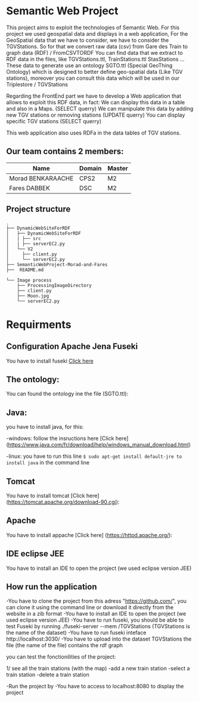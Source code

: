# Semantic Web Project
This project aims to exploit the technologies of Semantic Web.
For this project we used geospatial data and displays in a web application,
For the GeoSpatial data that we have to consider, we have to consider the TGVStations.
So for that we convert raw data (csv) from Gare des Train to graph data (RDF) / FromCSVTORDF
You can find data that we extract to RDF data in the files, like TGVStations.ttl, TrainStations.ttl StasStations ...
These data to generate use an ontology SGTO.ttl (Special GeoThing Ontology) which is designed to better define geo-spatial data (Like TGV stations), moreover you can consult this data which will be used in our Triplestore / TGVStations



Regarding the FrontEnd part we have to develop a Web application that allows to exploit this RDF data, in fact:
We can display this data in a table and also in a Maps. (SELECT querry)
We can manipulate this data by adding new TGV stations or removing stations (UPDATE querry)
You can display specific TGV stations (SELECT querry)

This web application also uses RDFa in the data tables of TGV stations.

## Our team contains 2 members:


|Name|  Domain |  Master |  
|---|---|---|
|Morad BENKARAACHE |  CPS2 |  M2 | 
|Fares DABBEK| DSC  | M2  |

## Project structure

```
.
├── DynamicWebSiteForRDF
│   ├── DynamicWebSiteForRDF
│   | ├── src
│   | ├── serverEC2.py
│   └── V2 
│     ├── client.py
│     └── serverEC2.py
├── SemanticWebProject-Morad-and-Fares
├──  README.md 

└── Image process
    ├── ProcessingImageDirectory
    ├── client.py
    ├── Moon.jpg
    └── serverEC2.py

```

# Requirments

## Configuration Apache Jena Fuseki 

You have to install fuseki [Click here](https://jena.apache.org/download/index.cgi)


## The ontology:

You can found the ontology ine the file (SGTO.ttl):

## Java:
you have to install java, for this:

-windows:
follow the insructions here [Click here] (https://www.java.com/fr/download/help/windows_manual_download.html)

-linux:
you have to run this line  ``` $ sudo apt-get install default-jre to install java ``` in the command line 


## Tomcat
You have to install tomcat [Click here] (https://tomcat.apache.org/download-90.cgi):

## Apache
You have to install appache [Click here] (https://httpd.apache.org/):

## IDE eclipse JEE 

You have to install an IDE to open the project (we used eclipse version JEE) 


## How run the application

-You have to clone the project from this adress "https://github.com/", you can clone it using the command line or download it directly from the website in a zib format
-You have to install an IDE to open the project (we used eclipse version JEE) 
-You have to run fuseki, you should be able to test Fuseki by running ./fuseki-server --mem /TGVStations (TGVStations is the name of the dataset)
-You have to run fuseki inteface  http://localhost:3030/
-You have to upload into the dataset TGVStations the file (the name of the file) contains the rdf graph 


you can test the fonctionilities of the project:

1/ see all the train stations (with the map)
-add a new train station
-select a train station
-delete a train station






-Run the project by 
-You have to access to localhost:8080 to display the project




